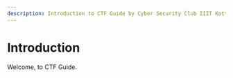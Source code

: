 ```yaml
---
description: Introduction to CTF Guide by Cyber Security Club IIIT Kottayam.
---
```


# Introduction

Welcome, to CTF Guide.
